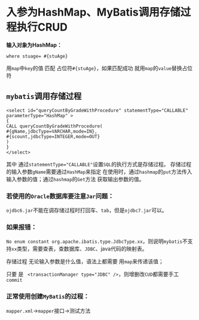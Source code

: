 # 入参为HashMap、MyBatis调用存储过程执行CRUD



**输入对象为HashMap：**

`where stuage= #{stuAge}`

用`map`中`key`的值 匹配 占位符`#{stuAge}`，如果匹配成功 就用`map`的`value`替换占位符

## `mybatis`调用存储过程

```
<select id="queryCountByGradeWithProcedure" statementType="CALLABLE" parameterType="HashMap" >
{
CALL queryCountByGradeWithProcedure(
#{gName,jdbcType=VARCHAR,mode=IN},
#{scount,jdbcType=INTEGER,mode=OUT}
) 
}	
</select>
```



其中 通过`statementType="CALLABLE"`设置`SQL`的执行方式是存储过程。 存储过程的输入参数`gName`需要通过`HashMap`来指定
在使用时，通过`hashmap`的`put`方法传入输入参数的值；通过`hashmap`的`Get`方法 获取输出参数的值。



### 若使用的`Oracle`数据库要注意`Jar`问题：

`ojdbc6.jar`不能在调存储过程时打回车、`tab`，但是`ojdbc7.jar`可以。



### 如果报错： 

`No enum constant org.apache.ibatis.type.JdbcType.xx`，则说明`mybatis`不支持`xx`类型，需要查表，查数据库、`JDBC`、java代码的映射表。


存储过程 无论输入参数是什么值，语法上都需要 用`map`来传递该值；

只要 是 ` <transactionManager type="JDBC" />`，则增删改`CUD`都需要手工`commit` 



### 正常使用创建`MyBatis`的过程：

`mapper.xml`->`mapper`接口->测试方法